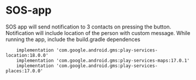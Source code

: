 # SOS-app
SOS app will send notification to 3 contacts on pressing the button. Notification will include location of the person with custom message.
While running the app, include the build.gradle dependences

```
    implementation 'com.google.android.gms:play-services-location:18.0.0'
    implementation 'com.google.android.gms:play-services-maps:17.0.1'
    implementation 'com.google.android.gms:play-services-places:17.0.0'
```
